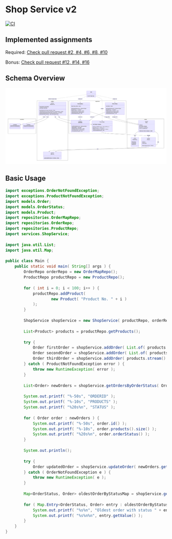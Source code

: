 # Shop Service v2

[![CI](https://github.com/simonsagstetter/shopServicev2/actions/workflows/maven.yml/badge.svg?branch=main)](https://github.com/simonsagstetter/shopServicev2/actions/workflows/maven.yml)

## Implemented assignments

Required: [Check pull request #2, #4, #6, #8, #10](https://github.com/simonsagstetter/shopServicev2/pulls?q=is%3Apr)

Bonus: [Check pull request #12, #14, #16](https://github.com/simonsagstetter/shopServicev2/pulls?q=is%3Apr)

## Schema Overview

![bonus-schema.png](.github/resources/schema.png)

## Basic Usage

```java
import exceptions.OrderNotFoundException;
import exceptions.ProductNotFoundException;
import models.Order;
import models.OrderStatus;
import models.Product;
import repositories.OrderMapRepo;
import repositories.OrderRepo;
import repositories.ProductRepo;
import services.ShopService;

import java.util.List;
import java.util.Map;

public class Main {
    public static void main( String[] args ) {
        OrderRepo orderRepo = new OrderMapRepo();
        ProductRepo productRepo = new ProductRepo();

        for ( int i = 0; i < 100; i++ ) {
            productRepo.addProduct(
                    new Product( "Product No. " + i )
            );
        }

        ShopService shopService = new ShopService( productRepo, orderRepo );

        List<Product> products = productRepo.getProducts();

        try {
            Order firstOrder = shopService.addOrder( List.of( products.getFirst().id() ) );
            Order secondOrder = shopService.addOrder( List.of( products.getFirst().id(), products.getLast().id() ) );
            Order thirdOrder = shopService.addOrder( products.stream().map( Product::id ).toList() );
        } catch ( ProductNotFoundException error ) {
            throw new RuntimeException( error );
        }

        List<Order> newOrders = shopService.getOrdersByOrderStatus( OrderStatus.PROCESSING );

        System.out.printf( "%-50s", "ORDERID" );
        System.out.printf( "%-10s", "PRODUCTS" );
        System.out.printf( "%20s%n", "STATUS" );

        for ( Order order : newOrders ) {
            System.out.printf( "%-50s", order.id() );
            System.out.printf( "%-10s", order.products().size() );
            System.out.printf( "%20s%n", order.orderStatus() );
        }

        System.out.println();

        try {
            Order updatedOrder = shopService.updateOrder( newOrders.getFirst().id(), OrderStatus.COMPLETED );
        } catch ( OrderNotFoundException e ) {
            throw new RuntimeException( e );
        }

        Map<OrderStatus, Order> oldestOrderByStatusMap = shopService.getOldestOrderPerStatus();

        for ( Map.Entry<OrderStatus, Order> entry : oldestOrderByStatusMap.entrySet() ) {
            System.out.printf( "%s%n", "Oldest order with status " + entry.getKey() );
            System.out.printf( "%s%n%n", entry.getValue() );
        }
    }
}
```